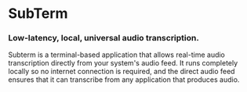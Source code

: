 # SubTerm
### Low-latency, local, universal audio transcription.


Subterm is a terminal-based application that allows real-time audio transcription directly from your system's audio feed. It runs completely locally so no internet connection is required, and the direct audio feed ensures that it can transcribe from any application that produces audio.





